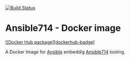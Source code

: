 [![Build Status](https://travis-ci.com/article714/ansible714-docker.svg?branch=master)](https://travis-ci.com/article714/ansible714-docker)

# Ansible714 - Docker image

[![Docker Hub package][dockerhub-badge]][dockerhub-link]

A Docker Image for [Ansible](https://ansible.com) embeddig [Ansible714](https://github.com/article714/ansible714) tooling.

[dockerhub-link]: https://hub.docker.com/r/article714/ansible714-docker 'Automated build on Docker Hub'
